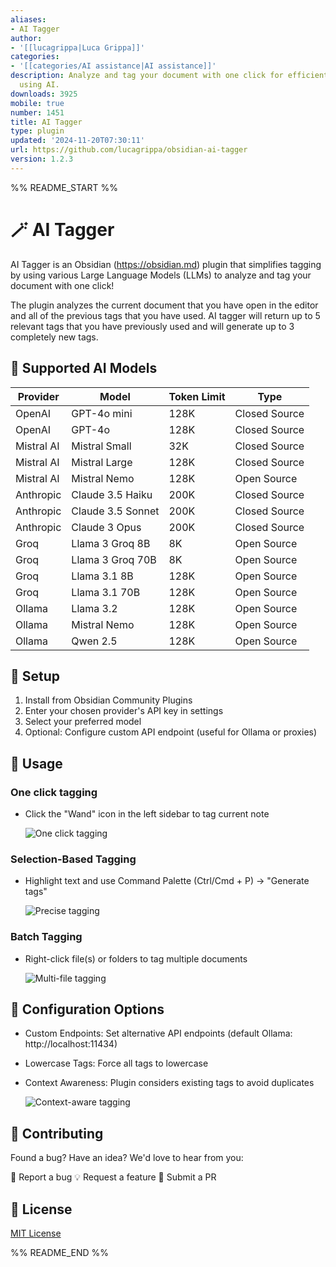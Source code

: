 ```yaml
---
aliases:
- AI Tagger
author:
- '[[lucagrippa|Luca Grippa]]'
categories:
- '[[categories/AI assistance|AI assistance]]'
description: Analyze and tag your document with one click for efficient note organization
  using AI.
downloads: 3925
mobile: true
number: 1451
title: AI Tagger
type: plugin
updated: '2024-11-20T07:30:11'
url: https://github.com/lucagrippa/obsidian-ai-tagger
version: 1.2.3
---
```


%% README_START %%

# 🪄 AI Tagger
AI Tagger is an Obsidian (https://obsidian.md) plugin that simplifies tagging by using various Large Language Models (LLMs) to analyze and tag your document with one click! 

The plugin analyzes the current document that you have open in the editor and all of the previous tags that you have used. AI tagger will return up to 5 relevant tags that you have previously used and will generate up to 3 completely new tags.

## 🤖 Supported AI Models

| Provider | Model | Token Limit | Type |
|----------|--------|-------------|------|
| OpenAI | GPT-4o mini | 128K | Closed Source |
| OpenAI | GPT-4o | 128K | Closed Source |
| Mistral AI | Mistral Small | 32K | Closed Source |
| Mistral AI | Mistral Large | 128K | Closed Source |
| Mistral AI | Mistral Nemo | 128K | Open Source |
| Anthropic | Claude 3.5 Haiku | 200K | Closed Source |
| Anthropic | Claude 3.5 Sonnet | 200K | Closed Source |
| Anthropic | Claude 3 Opus | 200K | Closed Source |
| Groq | Llama 3 Groq 8B | 8K | Open Source |
| Groq | Llama 3 Groq 70B | 8K | Open Source |
| Groq | Llama 3.1 8B | 128K | Open Source |
| Groq | Llama 3.1 70B | 128K | Open Source |
| Ollama | Llama 3.2 | 128K | Open Source |
| Ollama | Mistral Nemo | 128K | Open Source |
| Ollama | Qwen 2.5 | 128K | Open Source |

## 🚀 Setup

1. Install from Obsidian Community Plugins
2. Enter your chosen provider's API key in settings
3. Select your preferred model
4. Optional: Configure custom API endpoint (useful for Ollama or proxies)

## 📝 Usage

### One click tagging

- Click the "Wand" icon in the left sidebar to tag current note

    ![One click tagging](https://raw.githubusercontent.com/lucagrippa/obsidian-ai-tagger/HEAD/images/one_click_tagging.gif)

### Selection-Based Tagging

- Highlight text and use Command Palette (Ctrl/Cmd + P) → "Generate tags"

    ![Precise tagging](https://raw.githubusercontent.com/lucagrippa/obsidian-ai-tagger/HEAD/images/precise_tagging.gif)

### Batch Tagging

- Right-click file(s) or folders to tag multiple documents

    ![Multi-file tagging](https://raw.githubusercontent.com/lucagrippa/obsidian-ai-tagger/HEAD/images/multi_file_tagging.gif)

## 🔧 Configuration Options

- Custom Endpoints: Set alternative API endpoints (default Ollama: http://localhost:11434)
- Lowercase Tags: Force all tags to lowercase
- Context Awareness: Plugin considers existing tags to avoid duplicates

    ![Context-aware tagging](https://raw.githubusercontent.com/lucagrippa/obsidian-ai-tagger/HEAD/images/context_aware_tagging.gif)

## 🤝 Contributing

Found a bug? Have an idea? We'd love to hear from you:

🐛 Report a bug
💡 Request a feature
🔧 Submit a PR

## 📜 License

[MIT License](LICENSE)


%% README_END %%